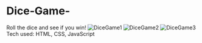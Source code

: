 # Dice-Game-
Roll the dice and see if you win!
![DiceGame1](https://user-images.githubusercontent.com/99770283/209255994-840d094e-d89a-4e2a-a577-293629fe8be5.png)
![DiceGame2](https://user-images.githubusercontent.com/99770283/209255998-8e5e19cc-744f-41f8-9cc3-74e6da715396.png)
![DiceGame3](https://user-images.githubusercontent.com/99770283/209256000-1c568544-f578-4cea-928e-4f50bfd807ac.png)
Tech used: HTML, CSS, JavaScript
